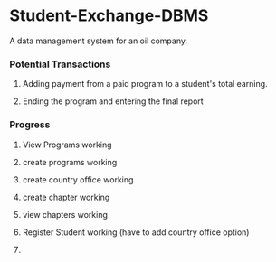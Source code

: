 # Student-Exchange-DBMS
A data management system for an oil company. 

### Potential Transactions

1. Adding payment from a paid program to a student's total earning.

2. Ending the program and entering the final report

### Progress

1. View Programs working

2. create programs working

3. create country office working

4. create chapter working

5. view chapters working

6. Register Student working (have to add country office option)

7. 